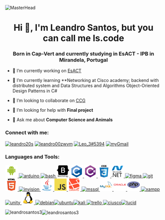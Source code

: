 ![MasterHead](https://i.pinimg.com/originals/71/c3/ef/71c3ef3a13f91c3df7ba23c35d6ba8ac.jpg)

<h1 align="center">Hi 👋, I'm Leandro Santos, but you can call me ls.code</h1>
<h3 align="center">Born in Cap-Vert and currently studying in EsACT - IPB in Mirandela, Portugal</h3>

- 🔭 I’m currently working on [EsACT](https://esact.ipb.pt/index.php)

- 🌱 I’m currently learning **Networking at Cisco academy; backend with distributed system and Data Structures and Algorithms Object-Oriented Design Patterns in C#

- 👯 I’m looking to collaborate on [CCG](https://ccg.pt)

- 🤝 I’m looking for help with **Final project**

- 💬 Ask me about **Computer Science and Animals**

<h3 align="left">Connect with me:</h3>
<p align="left">
<a href="https://instagram.com/leandro20s" target="blank"><img align="center" src="https://raw.githubusercontent.com/rahuldkjain/github-profile-readme-generator/master/src/images/icons/Social/instagram.svg" alt="leandro20s" height="30" width="40" /></a>
<a href="https://auth.geeksforgeeks.org/user/leandro00zwvm" target="blank"><img align="center" src="https://raw.githubusercontent.com/rahuldkjain/github-profile-readme-generator/master/src/images/icons/Social/geeks-for-geeks.svg" alt="leandro00zwvm" height="30" width="40" /></a>
<a href="https://discord.gg/Leo_3#5394" target="blank"><img align="center" src="https://raw.githubusercontent.com/rahuldkjain/github-profile-readme-generator/master/src/images/icons/Social/discord.svg" alt="Leo_3#5394" height="30" width="40" /></a>   
<a href="mailto:leandro00santos.ls@gmail.com" target="blank"><img align="center" src="https://user-images.githubusercontent.com/5141132/50740364-7ea80880-1217-11e9-8faf-2348e31beedd.png" alt="myGmail" height="30" width="40" /></a>
</p>

<h3 align="left">Languages and Tools:</h3>
<p align="left"> <a href="https://developer.android.com" target="_blank" rel="noreferrer"> <img src="https://raw.githubusercontent.com/devicons/devicon/master/icons/android/android-original-wordmark.svg" alt="android" width="40" height="40"/> </a> <a href="https://www.arduino.cc/" target="_blank" rel="noreferrer"> <img src="https://cdn.worldvectorlogo.com/logos/arduino-1.svg" alt="arduino" width="40" height="40"/> </a> <a href="https://www.gnu.org/software/bash/" target="_blank" rel="noreferrer"> <img src="https://www.vectorlogo.zone/logos/gnu_bash/gnu_bash-icon.svg" alt="bash" width="40" height="40"/> </a> <a href="https://getbootstrap.com" target="_blank" rel="noreferrer"> <img src="https://raw.githubusercontent.com/devicons/devicon/master/icons/bootstrap/bootstrap-plain-wordmark.svg" alt="bootstrap" width="40" height="40"/> </a> <a href="https://www.cprogramming.com/" target="_blank" rel="noreferrer"> <img src="https://raw.githubusercontent.com/devicons/devicon/master/icons/c/c-original.svg" alt="c" width="40" height="40"/> </a> <a href="https://www.w3schools.com/cs/" target="_blank" rel="noreferrer"> <img src="https://raw.githubusercontent.com/devicons/devicon/master/icons/csharp/csharp-original.svg" alt="csharp" width="40" height="40"/> </a> <a href="https://www.w3schools.com/css/" target="_blank" rel="noreferrer"> <img src="https://raw.githubusercontent.com/devicons/devicon/master/icons/css3/css3-original-wordmark.svg" alt="css3" width="40" height="40"/> </a> <a href="https://dotnet.microsoft.com/" target="_blank" rel="noreferrer"> <img src="https://raw.githubusercontent.com/devicons/devicon/master/icons/dot-net/dot-net-original-wordmark.svg" alt="dotnet" width="40" height="40"/> </a> <a href="https://www.figma.com/" target="_blank" rel="noreferrer"> <img src="https://www.vectorlogo.zone/logos/figma/figma-icon.svg" alt="figma" width="40" height="40"/> </a> <a href="https://git-scm.com/" target="_blank" rel="noreferrer"> <img src="https://www.vectorlogo.zone/logos/git-scm/git-scm-icon.svg" alt="git" width="40" height="40"/> </a> <a href="https://www.w3.org/html/" target="_blank" rel="noreferrer"> <img src="https://raw.githubusercontent.com/devicons/devicon/master/icons/html5/html5-original-wordmark.svg" alt="html5" width="40" height="40"/> </a> <a href="https://www.invisionapp.com/" target="_blank" rel="noreferrer"> <img src="https://www.vectorlogo.zone/logos/invisionapp/invisionapp-icon.svg" alt="invision" width="40" height="40"/> </a> <a href="https://www.java.com" target="_blank" rel="noreferrer"> <img src="https://raw.githubusercontent.com/devicons/devicon/master/icons/java/java-original.svg" alt="java" width="40" height="40"/> </a> <a href="https://developer.mozilla.org/en-US/docs/Web/JavaScript" target="_blank" rel="noreferrer"> <img src="https://raw.githubusercontent.com/devicons/devicon/master/icons/javascript/javascript-original.svg" alt="javascript" width="40" height="40"/> </a> <a href="https://laravel.com/" target="_blank" rel="noreferrer"> <img src="https://raw.githubusercontent.com/devicons/devicon/master/icons/laravel/laravel-plain-wordmark.svg" alt="laravel" width="40" height="40"/> </a> <a href="https://www.linux.org/" target="_blank" rel="noreferrer"> </a> <a href="https://www.microsoft.com/en-us/sql-server" target="_blank" rel="noreferrer"> <img src="https://www.svgrepo.com/show/303229/microsoft-sql-server-logo.svg" alt="mssql" width="40" height="40"/> </a> <a href="https://www.mysql.com/" target="_blank" rel="noreferrer"> <img src="https://raw.githubusercontent.com/devicons/devicon/master/icons/mysql/mysql-original-wordmark.svg" alt="mysql" width="40" height="40"/> </a> <a href="https://www.oracle.com/" target="_blank" rel="noreferrer"> <img src="https://raw.githubusercontent.com/devicons/devicon/master/icons/oracle/oracle-original.svg" alt="oracle" width="40" height="40"/> </a> <a href="https://www.php.net" target="_blank" rel="noreferrer"> <img src="https://raw.githubusercontent.com/devicons/devicon/master/icons/php/php-original.svg" alt="php" width="40" height="40"/> <img src="https://seeklogo.com/images/X/xampp-logo-1C1A9E3689-seeklogo.com.png" alt="xampp" width="40" height="40"/> </a> <a href="https://unity.com/" target="_blank" rel="noreferrer"> <img src="https://www.vectorlogo.zone/logos/unity3d/unity3d-icon.svg" alt="unity" width="40" height="40"/> <img src="https://raw.githubusercontent.com/devicons/devicon/master/icons/linux/linux-original.svg" alt="linux" width="40" height="40"/>  <img src="https://seeklogo.com/images/D/debian-logo-C136FDAF9E-seeklogo.com.png" alt="debian" width="40" height="40"/><img src="https://seeklogo.com/images/U/ubuntu-logo-FE5139AE6B-seeklogo.com.png" alt="ubuntu" width="40" height="40"/><img src="https://seeklogo.com/images/K/kali-linux-logo-AED181186E-seeklogo.com.png" alt="kali" width="40" height="40"/> <img src="https://seeklogo.com/images/T/trello-logo-CE7B690E34-seeklogo.com.png" alt="trello" width="40" height="40"/> <img src="https://seeklogo.com/images/C/cisco-logo-DDA7EFD10D-seeklogo.com.png" alt="ciusco" width="40" height="40"/><img src="https://seeklogo.com/images/L/lucidchart-logo-CA7B091DE9-seeklogo.com.png" alt="lucid" width="40" height="40"/>
</a> </p>


 

<div dir="auto"
<p><img align="left" src="https://github-readme-stats.vercel.app/api?username=LeandroSantos3&show_icons=true&theme=dracula" alt="leandrosantos3" /></p>

<p><img align="center" width="355" heigth="195" src="https://github-readme-stats.vercel.app/api/top-langs/?username=LeandroSantos3&layout=compact&theme=dracula" alt="leandrosantos3" /></p>
</div>
